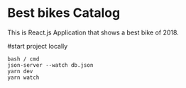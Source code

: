 # Best bikes Catalog
This is React.js Application that shows a best bike of 2018.


#start project locally
```
bash / cmd
json-server --watch db.json
yarn dev
yarn watch
```

